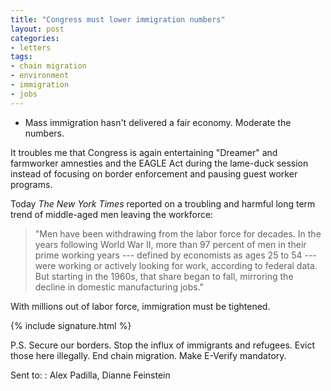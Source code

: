 ```yaml
---
title: "Congress must lower immigration numbers"
layout: post
categories:
- letters
tags:
- chain migration
- environment
- immigration
- jobs
---
```


- Mass immigration hasn't delivered a fair economy. Moderate the numbers.

It troubles me that Congress is again entertaining "Dreamer" and farmworker amnesties and the EAGLE Act during the lame-duck session instead of focusing on border enforcement and pausing guest worker programs.

Today *The New York Times* reported on a troubling and harmful long term trend of middle-aged men leaving the workforce:

> "Men have been withdrawing from the labor force for decades. In the years following World War II, more than 97 percent of men in their prime working years --- defined by economists as ages 25 to 54 --- were working or actively looking for work, according to federal data. But starting in the 1960s, that share began to fall, mirroring the decline in domestic manufacturing jobs."

With millions out of labor force, immigration must be tightened.

{% include signature.html %}

P.S. Secure our borders. Stop the influx of immigrants and refugees. Evict those here illegally. End chain migration. Make E-Verify mandatory.

Sent to:
: Alex Padilla, Dianne Feinstein
